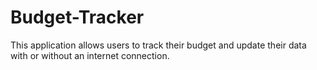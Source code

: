 # Budget-Tracker
This application allows users to track their budget and update their data with or without an internet connection.
